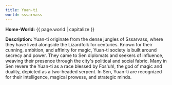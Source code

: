 ```yaml
---
title: Yuan-ti
world: sssarvass
---
```


**Home-World:** {{ page.world | capitalize }}

**Description:** Yuan-ti originate from the dense jungles of Sssarvass, where they have lived alongside the Lizardfolk for centuries. Known for their cunning, ambition, and affinity for magic, Yuan-ti society is built around secrecy and power. They came to Sen diplomats and seekers of influence, weaving their presence through the city's political and social fabric. Many in Sen revere the Yuan-ti as a race blessed by Fos'uhl, the god of magic and duality, depicted as a two-headed serpent. In Sen, Yuan-ti are recognized for their intelligence, magical prowess, and strategic minds.

<!--more-->

